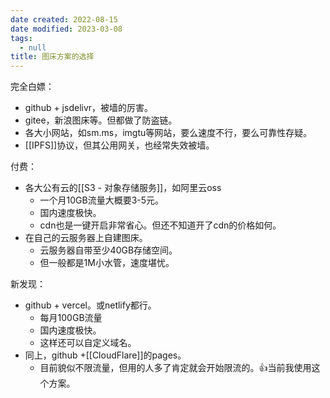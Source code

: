 ```yaml
---
date created: 2022-08-15
date modified: 2023-03-08
tags:
  - null
title: 图床方案的选择
---
```


完全白嫖：

- github + jsdelivr，被墙的厉害。
- gitee，新浪图床等。但都做了防盗链。
- 各大小网站，如sm.ms，imgtu等网站，要么速度不行，要么可靠性存疑。
- [[IPFS]]协议，但其公用网关，也经常失效被墙。

付费：

- 各大公有云的[[S3 - 对象存储服务]]，如阿里云oss
	- 一个月10GB流量大概要3-5元。
	- 国内速度极快。
	- cdn也是一键开启非常省心。但还不知道开了cdn的价格如何。
- 在自己的云服务器上自建图床。
	- 云服务器自带至少40GB存储空间。
	- 但一般都是1M小水管，速度堪忧。

新发现：

- github + vercel。或netlify都行。
	- 每月100GB流量
	- 国内速度极快。
	- 这样还可以自定义域名。
- 同上，github +[[CloudFlare]]的pages。
	- 目前貌似不限流量，但用的人多了肯定就会开始限流的。👍当前我使用这个方案。
